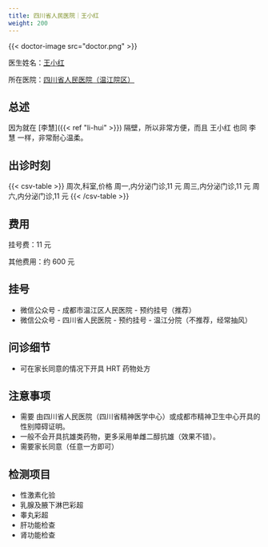 ```yaml
---
title: 四川省人民医院｜王小红
weight: 200
---
```


{{< doctor-image src="doctor.png" >}}

医生姓名：[王小红](http://www.wj120.com.cn/kssz/NFMDXK.html)

所在医院：[四川省人民医院（温江院区）](https://amap.com/place/B0GRH7XDTA)

## 总述

因为就在 [李慧]({{< ref "li-hui" >}}) 隔壁，所以非常方便，而且 王小红 也同 李慧 一样，非常耐心温柔。

## 出诊时刻

{{< csv-table >}}
周次,科室,价格
周一,内分泌门诊,11 元
周三,内分泌门诊,11 元
周六,内分泌门诊,11 元
{{< /csv-table >}}

## 费用

挂号费：11 元

其他费用：约 600 元

## 挂号

- 微信公众号 - 成都市温江区人民医院 - 预约挂号（推荐）
- 微信公众号 - 四川省人民医院 - 预约挂号 - 温江分院（不推荐，经常抽风）

## 问诊细节

- 可在家长同意的情况下开具 HRT 药物处方

## 注意事项

- 需要 由四川省人民医院（四川省精神医学中心）或成都市精神卫生中心开具的性别障碍证明。
- 一般不会开具抗雄类药物，更多采用单雌二醇抗雄（效果不错）。
- 需要家长同意（任意一方即可）

## 检测项目

- 性激素化验
- 乳腺及腋下淋巴彩超
- 睾丸彩超
- 肝功能检查
- 肾功能检查
